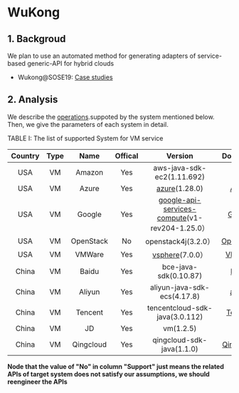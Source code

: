 # WuKong

##  1. Backgroud

  We plan to use an automated method for generating adapters of service-based generic-API for hybrid clouds
  
  - Wukong@SOSE19: [Case studies](https://ieeexplore.ieee.org/document/8705827)


##  2. Analysis

We describe the [operations](docs/Operations.md).suppoted by the system mentioned below.
Then, we give the parameters of each system in detail.


TABLE I: The list of supported System for VM service

|  Country  |   Type    |   Name    |  Offical  |  Version  |      Document       |
| :-------: | :-------: | :-------: | :-------: | :-------: |      :-------:      |
|  USA      |     VM    |   Amazon    |    Yes    |   aws-java-sdk-ec2(1.11.692)                       | [AWS](https://docs.aws.amazon.com/zh_cn/AmazonECS/latest/developerguide/logging-using-cloudtrail.html)                    |
|  USA      |     VM    |   Azure     |    Yes    |   [azure](https://github.com/Azure/azure-sdk-for-java.git)(1.28.0)                                    | [Azure](https://docs.azure.cn/zh-cn/virtual-machines/linux/quick-create-portal?toc=%2Fvirtual-machines%2Flinux%2Ftoc.json)|
|  USA      |     VM    |   Google    |    Yes    |   [google-api-services-compute](https://github.com/google/apis-client-generator.git)(v1-rev204-1.25.0）   | [Google](https://cloud.google.com/compute/docs/reference/rest/v1/)  |
|  USA      |     VM    |   OpenStack |    No     |   openstack4j(3.2.0）                              | [OpenStack](https://docs.openstack.org/api-quick-start/)            |
|  USA      |     VM    |   VMWare    |    Yes    |   [vsphere](https://github.com/vmware/vsphere-automation-sdk-java)(7.0.0）                              | [VMWare](https://www.vmware.com/support/pubs/sdk_pubs.html)         |
|  China    |     VM    |   Baidu     |    Yes    |   bce-java-sdk(0.10.87)                            | [baidu](https://cloud.baidu.com/doc/BCC/API.html)                   |
|  China    |     VM    |   Aliyun    |    Yes    |   aliyun-java-sdk-ecs(4.17.8)                      | [aliyun](https://help.aliyun.com/document_detail/25484.html)        |
|  China    |     VM    |   Tencent   |    Yes    |   tencentcloud-sdk-java(3.0.112)                   | [Tencent](https://intl.cloud.tencent.com/product/api)               |
|  China    |     VM    |   JD        |    Yes    |   vm(1.2.5)                                        | [JD](https://docs.jdcloud.com/cn/virtual-machines/product-overview) |
|  China    |     VM    |   Qingcloud |    Yes    |   qingcloud-sdk-java(1.1.0)                        | [QingCloud](https://www.qingcloud.com/products/instances/)          |


**Node that the value of "No" in column "Support" just means the related APIs
of target system does not satisfy our assumptions, we should reengineer the APIs**


